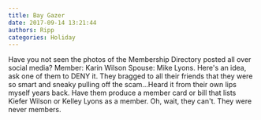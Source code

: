 ```yaml
---
title: Bay Gazer
date: 2017-09-14 13:21:44
authors: Ripp
categories: Holiday
---
```


 Have you not seen the photos of the Membership Directory posted all over social media? Member: Karin Wilson Spouse: Mike Lyons.  Here's an idea, ask one of them to DENY it. They bragged to all their friends that they were so smart and sneaky pulling off the scam...Heard it from their own lips myself years back. Have them produce a member card or bill that lists Kiefer Wilson or Kelley Lyons as a member.  Oh, wait, they can't. They were never members.